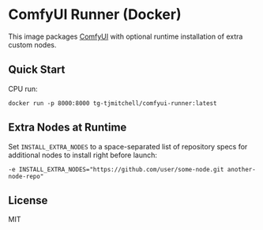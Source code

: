 ComfyUI Runner (Docker)
=======================

This image packages [ComfyUI](https://github.com/comfyanonymous/ComfyUI) with optional runtime installation of extra custom nodes.

Quick Start
-----------

CPU run:

```
docker run -p 8000:8000 tg-tjmitchell/comfyui-runner:latest
```

Extra Nodes at Runtime
----------------------

Set `INSTALL_EXTRA_NODES` to a space-separated list of repository specs for additional nodes to install right before launch:

```
-e INSTALL_EXTRA_NODES="https://github.com/user/some-node.git another-node-repo"
```

License
-------

MIT
